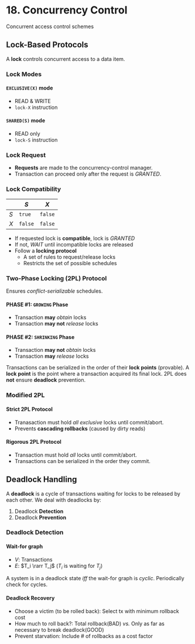 # 18. Concurrency Control
Concurrent access control schemes

## Lock-Based Protocols
A **lock** controls concurrent access to a data item. 

### Lock Modes
#### `EXCLUSIVE(X)` mode
* READ & WRITE
* `lock-X` instruction

#### `SHARED(S)` mode
* READ only
* `lock-S` instruction

### Lock Request
* **Requests** are made to the concurrency-control manager.
* Transaction can proceed only after the request is *GRANTED*.

### Lock Compatibility

|       | $S$       | $X$       |
|---    |---        |---        |
| $S$   | `true`    | `false`   |
| $X$   | `false`   | `false`   |

* If requested lock is **compatible**, lock is *GRANTED*
* If not, *WAIT* until incompatible locks are released
* Follow a **locking protocol**
    * A set of rules to request/release locks
    * Restricts the set of possible schedules

### Two-Phase Locking (2PL) Protocol
Ensures *conflict-serializable* schedules. 

#### PHASE #1: `GROWING` Phase
* Transaction **may** *obtain* locks
* Transaction **may not** *release* locks

#### PHASE #2: `SHRINKING` Phase
* Transaction **may not** *obtain* locks
* Transaction **may** *release* locks

Transactions can be serialized in the order of their **lock points** (provable). A **lock point** is the point where a transaction acquired its final lock. 2PL does **not** ensure **deadlock** prevention.

### Modified 2PL

#### Strict 2PL Protocol
* Tranasaction must hold *all exclusive* locks until commit/abort.
* Prevents **cascading rollbacks** (caused by dirty reads)

#### Rigorous 2PL Protocol
* Transaction must hold *all* locks until commit/abort.
* Transactions can be serialized in the order they commit.

## Deadlock Handling
A **deadlock** is a cycle of transactions waiting for locks to be released by each other. We deal with deadlocks by:
1. Deadlock **Detection**
1. Deadlock **Prevention**

### Deadlock Detection
#### Wait-for graph
* $V$: Transactions
* $E$: $T_i \rarr T_j$  ($T_i$ is waiting for $T_j$)

A system is in a deadlock state *iff* the wait-for graph is *cyclic*. Periodically check for cycles.

#### Deadlock Recovery
* Choose a victim (to be rolled back): Select tx with minimum rollback cost
* How much to roll back?: Total rollback(BAD) *vs.* Only as far as necessary to break deadlock(GOOD)
* Prevent starvation: Include # of rollbacks as a cost factor